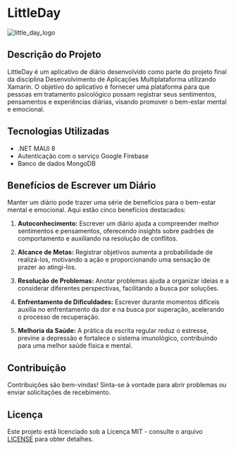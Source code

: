 # LittleDay
![little_day_logo](https://github.com/LucasSebrian/LittleDay/assets/40295405/31c017e6-9bdf-4077-8408-1cf71eb35f83)


## Descrição do Projeto
LittleDay é um aplicativo de diário desenvolvido como parte do projeto final da disciplina Desenvolvimento de Aplicações Multiplataforma utilizando Xamarin. O objetivo do aplicativo é fornecer uma plataforma para que pessoas em tratamento psicológico possam registrar seus sentimentos, pensamentos e experiências diárias, visando promover o bem-estar mental e emocional.

## Tecnologias Utilizadas
- .NET MAUI 8
- Autenticação com o serviço Google Firebase
- Banco de dados MongoDB

## Benefícios de Escrever um Diário
Manter um diário pode trazer uma série de benefícios para o bem-estar mental e emocional. Aqui estão cinco benefícios destacados:

1. **Autoconhecimento:** Escrever um diário ajuda a compreender melhor sentimentos e pensamentos, oferecendo insights sobre padrões de comportamento e auxiliando na resolução de conflitos.

2. **Alcance de Metas:** Registrar objetivos aumenta a probabilidade de realizá-los, motivando a ação e proporcionando uma sensação de prazer ao atingi-los.

3. **Resolução de Problemas:** Anotar problemas ajuda a organizar ideias e a considerar diferentes perspectivas, facilitando a busca por soluções.

4. **Enfrentamento de Dificuldades:** Escrever durante momentos difíceis auxilia no enfrentamento da dor e na busca por superação, acelerando o processo de recuperação.

5. **Melhoria da Saúde:** A prática da escrita regular reduz o estresse, previne a depressão e fortalece o sistema imunológico, contribuindo para uma melhor saúde física e mental.

## Contribuição
Contribuições são bem-vindas! Sinta-se à vontade para abrir problemas ou enviar solicitações de recebimento.

## Licença
Este projeto está licenciado sob a Licença MIT - consulte o arquivo [LICENSE](LICENSE) para obter detalhes.

